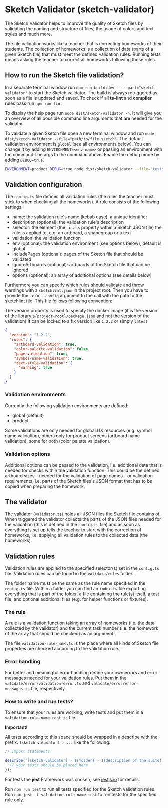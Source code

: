 # Sketch Validator (sketch-validator)

The Sketch Validator helps to improve the quality of Sketch files by validating the naming and structure of files, the usage of colors and text styles and much more.

The file validation works like a teacher that is correcting homeworks of their students. The collection of homeworks is a collection of data (parts of a given Sketch file) that must meet the defined validation rules. Running tests means asking the teacher to correct all homeworks following those rules.

## How to run the Sketch file validation?

In a separate terminal window run `npm run build:dev -- --part="sketch-validator"` to start the Sketch validator. The build is always retriggered as soon as a file is updated and saved. To check if all **ts-lint** and **compiler** rules pass run `npm run lint`.

To display the help page run `node dist/sketch-validator -h`. It will give you an overview of all possible command line arguments that are needed for the validator.

To validate a given Sketch file open a new terminal window and run `node dist/sketch-validator --file="path/to/file.sketch"`. The default validation environment is `global` (see all environments below). You can change it by adding `ENVIRONMENT=<env-name>` or passing an environment with the command-line args to the command above. Enable the debug mode by adding `DEBUG=true`.

```sh
ENVIRONMENT=product DEBUG=true node dist/sketch-validator --file="tests/fixtures/fixtures-testfile.sketch"
```

## Validation configuration

The `config.ts` file defines all validation rules (the rules the teacher must stick to when checking all the homeworks). A rule consists of the following settings:

* name: the validation rule's name (kebab case), a unique identifier
* description (optional): the validation rule's description
* selector: the element (the `_class` property within a Sketch JSON file) the rule is applied to, e.g. an artboard, a shapegroup or a text
* validation: the validation function
* env (optional): the validation environment (see options below), default is global
* includePages (optional): pages of the Sketch file that should be validated
* ignoreArtboards (optional): artboards of the Sketch file that can be ignored
* options (optional): an array of additional options (see details below)

Furthermore you can specify which rules should validate and throw warnings with a `sketchlint.json` in the project root.
Then you have to provide the `-c` or `--config` argument to the call with the path to the sketchlint file.
This file follows following convention:

The version property is used to specify the docker image (it is the version of the library `${project-root}/package.json` and not the version of the validation)
It can be locked to a fix version like `1.2.2` or simply `latest`

```json
{
  "version": "1.2.2",
  "rules": {
    "artboard-validation": true,
    "color-palette-validation": false,
    "page-validation": true,
    "symbol-name-validation": true,
    "text-style-validation": {
      "warning": true
    }
  }
}

```

### Validation environments

Currently the following validation environments are defined:

* global (default)
* product

Some validations are only needed for global UX resources (e.g. symbol name validation), others only for product screens (artboard name validation), some for both (color palette validation).

### Validation options

Additional options can be passed to the validation, i.e. additional data that is needed for checks within the validation function. This could be the defined artboard sizes – needed for the validation of page names – or validation requirements, i.e. parts of the Sketch files's JSON format that has to be copied when preparing the homework.

## The validator

The validator (`validator.ts`) holds all JSON files the Sketch file contains of. When triggered the validator collects the parts of the JSON files needed for the validation (this is defined in the `config.ts` file) and as soon as everything is set up tells the teacher to start with the correction of homeworks, i.e. applying all validation rules to the collected data (the homeworks).

## Validation rules

Validation rules are applied to the specified selector(s) set in the `config.ts` file. Validation rules can be found in the `validate/rules` folder.

The folder name must be the same as the rule name specified in the `config.ts` file. Within a folder you can find an `index.ts` file exporting everything that is part of the folder, a file containing the rule(s) itself, a test file, and optional additional files (e.g. for helper functions or fixtures).

### The rule

A rule is a validation function taking an array of homeworks (i.e. the data collected by the validator) and the current task number (i.e. the homework of the array that should be checked) as an argument.

The file `validation-rule-name.ts` is the place where all kinds of Sketch file properties are checked according to the validation rule.

### Error handling

For better and meaningful error handling define your own errors and error messages needed for your validation rules. Put them in the `validate/error/validation-error.ts` and `validate/error/error-messages.ts` file, respectively.

### How to write and run tests?

To ensure that your rules are working, write tests and put them in a `validation-rule-name.test.ts` file.

**Important!**

All tests according to this space should be wrapped in a describe with the prefix: `[sketch-validator] › ...` like the following:

```typescript
// import statements

describe('[sketch-validator] › ${folder} › ${description of the suite}', () => {
  // your tests should be placed here
});
```

For tests the **jest** Framework was chosen, see [jestjs.io](https://jestjs.io/) for details.

Run `npm run test` to run all tests specified for the Sketch validation rules. Run `npx jest -f validation-rule-name.test` to run tests for the specified rule only.
